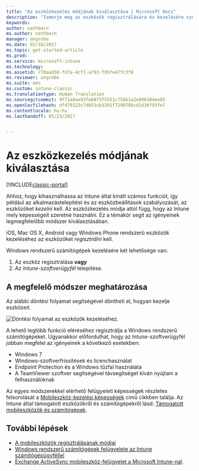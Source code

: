 ```yaml
---
title: "Az eszközkezelés módjának kiválasztása | Microsoft Docs"
description: "Ismerje meg az eszközök regisztrálására és kezelésére szolgáló különböző módszereket."
keywords: 
author: nathbarn
ms.author: nathbarn
manager: angrobe
ms.date: 02/16/2017
ms.topic: get-started-article
ms.prod: 
ms.service: microsoft-intune
ms.technology: 
ms.assetid: 770aad50-fd7a-4cf1-a793-f95fe47fc3f8
ms.reviewer: angrobe
ms.suite: ems
ms.custom: intune-classic
ms.translationtype: Human Translation
ms.sourcegitcommit: 9ff1adae93fe6873f5551cf58b1a2e89638dee85
ms.openlocfilehash: dfd79323c7db53cb3291f729878bcd1d36f93fe7
ms.contentlocale: hu-hu
ms.lasthandoff: 05/23/2017


---
```


# <a name="choose-how-to-manage-devices"></a>Az eszközkezelés módjának kiválasztása

[!INCLUDE[classic-portal](../includes/classic-portal.md)]

Ahhoz, hogy kihasználhassa az Intune által kínált számos funkciót, így például az alkalmazástelepítést és az eszközbeállítások szabályozását, az eszközöket *kezelni* kell. Az eszközkezelés módja attól függ, hogy az Intune mely képességeit szeretné használni. Ez a témakör segít az igényeinek legmegfelelőbb módszer kiválasztásában.

iOS, Mac OS X, Android vagy Windows Phone rendszerű eszközök kezeléséhez az eszközöket *regisztrálni* kell.

Windows rendszerű számítógépek kezelésére két lehetősége van:

1. Az eszköz regisztrálása **vagy**
2. Az *Intune-szoftverügyfél* telepítése.

## <a name="decide-which-method-to-use"></a>A megfelelő módszer meghatározása
Az alábbi döntési folyamat segítségével döntheti el, hogyan kezelje eszközeit.

![Döntési folyamat az eszközök kezeléséhez.](./media/choose-manage-method.png)

A lehető legtöbb funkció eléréséhez regisztrálja a Windows rendszerű számítógépeket. Ugyanakkor előfordulhat, hogy az Intune-szoftverügyfél jobban megfelel az igényeinek a következő esetekben:

- Windows 7
- Windows-szoftverfrissítések és licenchasználat
- Endpoint Protection és a Windows tűzfal használata
- A TeamViewer szoftver segítségével távsegítséget kíván nyújtani a felhasználóknak

Az egyes módszerekkel elérhető felügyeleti képességek részletes felsorolását a [Mobileszköz-kezelési képességek](/intune-classic/deploy-use/manage-windows-pcs-with-microsoft-intune) című cikkben találja.
Az Intune által támogatott eszközökről és számítógépekről lásd: [Támogatott mobileszközök és számítógépek](/intune-classic/get-started/what-to-know-before-you-start-microsoft-intune#intune-supported-devices).

## <a name="next-steps"></a>További lépések

- [A mobileszközök regisztrálásának módjai](/intune-classic/get-started/choose-how-to-enroll-devices1)
- [Windows rendszerű számítógépek felügyelete az Intune számítógépügyféllel](/intune-classic/deploy-use/manage-windows-pcs-with-microsoft-intune)
- [Exchange ActiveSync mobileszköz-felügyelet a Microsoft Intune-nal](/intune-classic/deploy-use/mobile-device-management-with-exchange-activesync-and-microsoft-intune).

